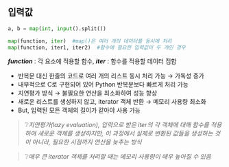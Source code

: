 ## 입력값

```python
a, b = map(int, input().split())

map(function, iter)  #map()은 여러 개의 데이터를 동시에 처리 
map(function, iter1, iter2)  #함수에 필요한 입력값이 두 개인 경우
```
***function*** : 각 요소에 적용할 함수, ***iter*** : 함수를 적용할 데이터 집합 <br/>

- 반복문 대신 한줄의 코드로 여러 개의 리스트 동시 처리 가능 → 가독성 증가
- 내부적으로 C로 구현되어 있어 Python 반복문보다 빠르게 처리 가능
- 지연평가 방식 → 불필요한 연산을 최소화하여 성능 향상
- 새로운 리스트를 생성하지 않고, iterator 객체 반환 → 메모리 사용량 최소화
- But, 입력된 모든 객체의 길이가 같아야 사용 가능

  
>❔*지연평가(lazy evaluation), 입력으로 받은 iter의 각 객체에 대해 함수를 적용하여 새로운 객체를 생성하지만, 이 과정에서 실제로 변환된 값들을 생성하는 것이 아니라, 필요한 시점까지 연산을 늦추는 방식*
  
>❔*매우 큰 iterator 객체를 처리할 때는 메모리 사용량이 매우 높아질 수 있음*

##
